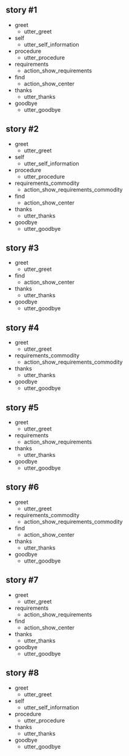 ## story #1
* greet
  - utter_greet
* self
  - utter_self_information
* procedure
  - utter_procedure
* requirements
  - action_show_requirements
* find
  - action_show_center
* thanks
  - utter_thanks
* goodbye
  - utter_goodbye

## story #2
* greet
  - utter_greet
* self
  - utter_self_information
* procedure
  - utter_procedure
* requirements_commodity
  - action_show_requirements_commodity
* find
  - action_show_center
* thanks
  - utter_thanks
* goodbye
  - utter_goodbye

## story #3
* greet
  - utter_greet
* find
  - action_show_center
* thanks
  - utter_thanks
* goodbye
  - utter_goodbye

## story #4
* greet
  - utter_greet
* requirements_commodity
  - action_show_requirements_commodity
* thanks
  - utter_thanks
* goodbye
  - utter_goodbye

## story #5
* greet
  - utter_greet
* requirements
  - action_show_requirements
* thanks
  - utter_thanks
* goodbye
  - utter_goodbye

## story #6
* greet
  - utter_greet
* requirements_commodity
  - action_show_requirements_commodity
* find
  - action_show_center
* thanks
  - utter_thanks
* goodbye
  - utter_goodbye

## story #7
* greet
  - utter_greet
* requirements
  - action_show_requirements
* find
  - action_show_center
* thanks
  - utter_thanks
* goodbye
  - utter_goodbye

## story #8
* greet
  - utter_greet
* self
  - utter_self_information
* procedure
  - utter_procedure
* thanks
  - utter_thanks
* goodbye
  - utter_goodbye